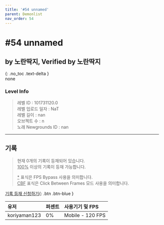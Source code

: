 ```yaml
---   
title: '#54 unnamed'   
parent: Demonlist   
nav_order: 54   
---
```

# #54 unnamed   
## by 노란딱지, Verified by 노란딱지   
{: .no_toc .text-delta }   
none

### Level Info
> 레벨 ID : 101731120.0   
> 레벨 업로드 일자 : NaT   
> 레벨 길이 : nan   
> 오브젝트 수 : n   
> 노래 Newgrounds ID : nan   




---

## 기록   

> 현재 0개의 기록이 등재되어 있습니다.  
> <U>100%</U> 이상의 기록이 등재 가능합니다. 
>    
> <U>*</U> 표식은 FPS Bypass 사용을 의미합니다.   
> <U>CBF</U>  표식은 Click Between Frames 모드 사용을 의미합니다.   

[기록 등재 신청하기](https://gmdquackforum.site/submit.html){: .btn .btn-blue }   

| 유저         | 퍼센트             | 사용기기 및 FPS |   
|:-------------|:------------------|:---------------|   
| koriyaman123  | 0%               | Mobile - 120 FPS |   
